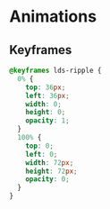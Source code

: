 # Animations

## Keyframes

```css
@keyframes lds-ripple {
  0% {
    top: 36px;
    left: 36px;
    width: 0;
    height: 0;
    opacity: 1;
  }
  100% {
    top: 0;
    left: 0;
    width: 72px;
    height: 72px;
    opacity: 0;
  }
}
```
